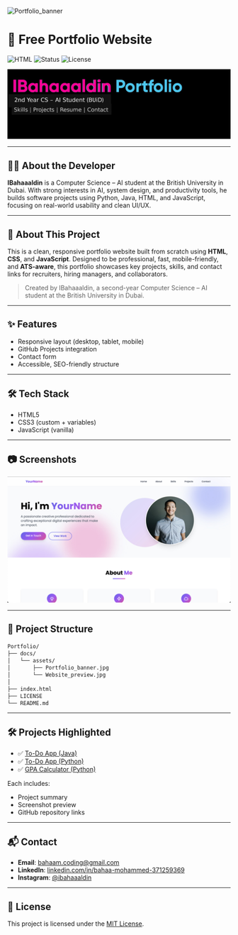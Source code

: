 ![Portfolio_banner](https://github.com/user-attachments/assets/c4f3e50d-c897-462c-b512-d8debd818e14)
# 📁 Free Portfolio Website

![HTML](https://img.shields.io/badge/Built%20With-HTML%2FCSS%20%2B%20JS-blue)
![Status](https://img.shields.io/badge/Version-1.0-brightgreen)
![License](https://img.shields.io/badge/License-MIT-lightgrey)

![Portfolio Banner](assets/Portfolio_banner.jpg)

---

## 👨‍💻 About the Developer

**IBahaaaldin** is a Computer Science – AI student at the British University in Dubai. With strong interests in AI, system design, and productivity tools, he builds software projects using Python, Java, HTML, and JavaScript, focusing on real-world usability and clean UI/UX.

---

## 📌 About This Project

This is a clean, responsive portfolio website built from scratch using **HTML**, **CSS**, and **JavaScript**. Designed to be professional, fast, mobile-friendly, and **ATS-aware**, this portfolio showcases key projects, skills, and contact links for recruiters, hiring managers, and collaborators.

> Created by IBahaaaldin, a second-year Computer Science – AI student at the British University in Dubai.

---

## ✨ Features

- Responsive layout (desktop, tablet, mobile)
- GitHub Projects integration 
- Contact form
- Accessible, SEO-friendly structure

---

## 🛠️ Tech Stack

- HTML5
- CSS3 (custom + variables)
- JavaScript (vanilla)

---

## 📷 Screenshots

![Website Preview](assets/Website_preview.jpg)

---

## 📁 Project Structure

```
Portfolio/
├── docs/
│   └── assets/
│       ├── Portfolio_banner.jpg
│       └── Website_preview.jpg
│
├── index.html
├── LICENSE
└── README.md
```

---

## 🛠 Projects Highlighted

- ✅ [To-Do App (Java)](https://github.com/IBahaaaldin/To-Do-App-java)
- ✅ [To-Do App (Python)](https://github.com/IBahaaaldin/To-Do-App-python)
- ✅ [GPA Calculator (Python)](https://github.com/IBahaaaldin/GPA-Calculator-python)

Each includes:
- Project summary
- Screenshot preview
- GitHub repository links

---

## 📬 Contact

- **Email**: bahaam.coding@gmail.com  
- **LinkedIn**: [linkedin.com/in/bahaa-mohammed-371259369](https://www.linkedin.com/in/bahaa-mohammed-371259369)  
- **Instagram**: [@ibahaaaldin](https://www.instagram.com/ibahaaaldin)

---

## 📄 License

This project is licensed under the [MIT License](LICENSE).
